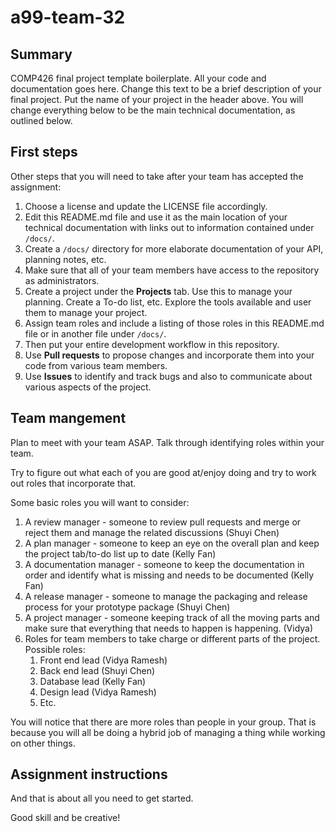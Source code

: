 # a99-team-32

## Summary 

COMP426 final project template boilerplate.
All your code and documentation goes here.
Change this text to be a brief description of your final project.
Put the name of your project in the header above.
You will change everything below to be the main technical documentation, as outlined below.

## First steps

Other steps that you will need to take after your team has accepted the assignment:

1. Choose a license and update the LICENSE file accordingly. 
2. Edit this README.md file and use it as the main location of your technical documentation with links out to information contained under `/docs/`.
3. Create a `/docs/` directory for more elaborate documentation of your API, planning notes, etc.
4. Make sure that all of your team members have access to the repository as administrators.
5. Create a project under the **Projects** tab. Use this to manage your planning. Create a To-do list, etc. Explore the tools available and user them to manage your project.
7. Assign team roles and include a listing of those roles in this README.md file or in another file under `/docs/`.
8. Then put your entire development workflow in this repository.
9. Use **Pull requests** to propose changes and incorporate them into your code from various team members. 
10. Use **Issues** to identify and track bugs and also to communicate about various aspects of the project.

## Team mangement

Plan to meet with your team ASAP.
Talk through identifying roles within your team.

Try to figure out what each of you are good at/enjoy doing and try to work out roles that incorporate that.

Some basic roles you will want to consider:

1. A review manager - someone to review pull requests and merge or reject them and manage the related discussions (Shuyi Chen)
2. A plan manager - someone to keep an eye on the overall plan and keep the project tab/to-do list up to date (Kelly Fan)
3. A documentation manager - someone to keep the documentation in order and identify what is missing and needs to be documented (Kelly Fan)
4. A release manager - someone to manage the packaging and release process for your prototype package (Shuyi Chen)
5. A project manager - someone keeping track of all the moving parts and make sure that everything that needs to happen is happening. (Vidya)
5. Roles for team members to take charge or different parts of the project. Possible roles:
    1. Front end lead (Vidya Ramesh)
    2. Back end lead (Shuyi Chen)
    3. Database lead (Kelly Fan)
    4. Design lead (Vidya Ramesh)
    5. Etc.

You will notice that there are more roles than people in your group.
That is because you will all be doing a hybrid job of managing a thing while working on other things.

## Assignment instructions

And that is about all you need to get started.

Good skill and be creative!
